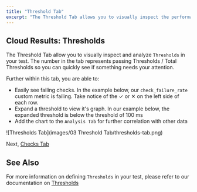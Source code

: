 ```yaml
---
title: "Threshold Tab"
excerpt: "The Threshold Tab allows you to visually inspect the performance of your Thresholds during a k6 test. "
---
```


## Cloud Results: Thresholds

The Threshold Tab allow you to visually inspect and analyze `Thresholds` in your test. The number in the tab represents passing Thresholds / Total Thresholds so you can quickly see if something needs your attention.

Further within this tab, you are able to:

- Easily see failing checks. In the example below, our `check_failure_rate` custom metric is failing. Take notice of the &#10003; or &#10005; on the left side of each row.
- Expand a threshold to view it's graph. In our example below, the expanded threshold is below the threshold of 100 ms
- Add the chart to the `Analysis Tab` for further correlation with other data

![Thresholds Tab](images/03 Threshold Tab/thresholds-tab.png)

Next, [Checks Tab](/cloud/analyzing-results/checks-tab)


## See Also

For more information on defining `Thresholds` in your test, please refer to our documentation on [Thresholds](/using-k6/thresholds)
